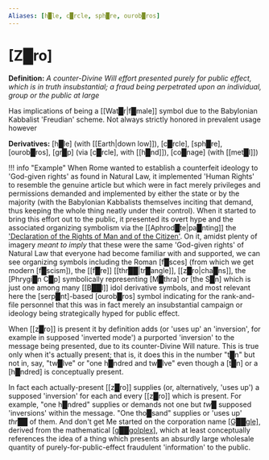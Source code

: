 ```yaml
---
Aliases: [h█le, c█rcle, sph█re, ourob█ros]
---
```

# **[Z█ro]**

**Definition:** *A counter-Divine Will effort presented purely for public effect, which is in truth insubstantial; a fraud being perpetrated upon an individual, group or the public at large*

Has implications of being a [[Wat█r|f█male]] symbol due to the Babylonian Kabbalist 'Freudian' scheme.  Not always strictly honored in prevalent usage however

**Derivatives:** [h█le] (with [[Earth|down low]]), [c█rcle], [sph█re], [ourob█ros], [gr█p] (via [c█rcle], with [[h█nd]]), [co█nage] (with [[met█l]])

!!! info "Example"
    When Rome wanted to establish a counterfeit ideology to 'God-given rights' as found in Natural Law, it implemented 'Human Rights' to resemble the genuine article but which were in fact merely privileges and permissions demanded and implemented by either the state or by the majority (with the Babylonian Kabbalists themselves inciting that demand, thus keeping the whole thing neatly under their control).  When it started to bring this effort out to the public, it presented its overt hype and the associated organizing symbolism via the [[Aphrod█te|pa█nting]] the ['Declaration of the Rights of Man and of the Citizen'](https://upload.wikimedia.org/wikipedia/commons/6/6c/Declaration_of_the_Rights_of_Man_and_of_the_Citizen_in_1789.jpg).  On it, amidst plenty of imagery *meant to imply* that these were the same 'God-given rights' of Natural Law that everyone had become familiar with and supported, we can see organizing symbols including the Roman [f█sces] (from which we get modern [f█scism]), the [[f█re]] [[thr██|tr█angle]], [[z█ro|cha█ns]], the [Phrygi█n C█p] symbolically representing [M█thra] or [the S█n] which is just one among many [[B██l]] idol derivative symbols, and most relevant here the [serp█nt]-based [ourob█ros] symbol indicating for the rank-and-file personnel that this was in fact merely an insubstantial campaign or ideology being strategically hyped for public effect.

When [[z█ro]] is present it by definition adds (or 'uses up' an 'inversion', for example in supposed 'inverted mode') a purported 'inversion' to the message being presented, due to its counter-Divine Will nature.  This is true only when it's actually present; that is, it does this in the number "t█n" but not in, say, "tw█lve" or "one h█ndred and tw█lve" even though a [t█n] or a [h█ndred] is conceptually present.

In fact each actually-present [[z█ro]] supplies (or, alternatively, 'uses up') a supposed 'inversion' for each and every [[z█ro]] which is present.  For example, "one h█ndred" supplies or demands not one but *tw█* supposed 'inversions' within the message.  "One tho█sand" supplies or 'uses up' *thr██* of them.  And don't get Me started on the corporation name [\[G██gle\]](https://www.google.com/), derived from the mathematical [\[g██golplex\]](https://en.wikipedia.org/wiki/Googolplex), which at least conceptually references the idea of a thing which presents an absurdly large wholesale quantity of purely-for-public-effect fraudulent 'information' to the public.

